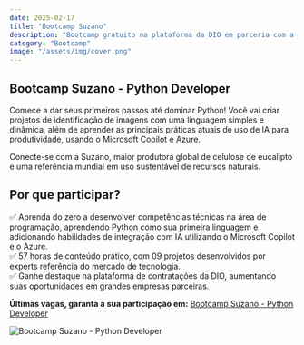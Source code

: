 ```yaml
---
date: 2025-02-17
title: "Bootcamp Suzano"
description: "Bootcamp gratuito na plataforma da DIO em parceria com a Suzano"
category: "Bootcamp"
image: "/assets/img/cover.png"
---
```


## Bootcamp Suzano - Python Developer

Comece a dar seus primeiros passos até dominar Python! Você vai criar projetos de identificação de imagens com uma linguagem simples e dinâmica, além de aprender as principais práticas atuais de uso de IA para produtividade, usando o Microsoft Copilot e Azure.

Conecte-se com a Suzano, maior produtora global de celulose de eucalipto e uma referência mundial em uso sustentável de recursos naturais.

## Por que participar?

✅ Aprenda do zero a desenvolver competências técnicas na área de programação, aprendendo Python como sua primeira linguagem e adicionando habilidades de integração com IA utilizando o Microsoft Copilot e o Azure.  
✅ 57 horas de conteúdo prático, com 09 projetos desenvolvidos por experts referência do mercado de tecnologia.  
✅ Ganhe destaque na plataforma de contratações da DIO, aumentando suas oportunidades em grandes empresas parceiras.

**Últimas vagas, garanta a sua participação em:** <a href="https://www.dio.me/bootcamp/suzano-python-developer?ref=SR21N2KXHJ" target="_blank" rel="noopener noreferrer">Bootcamp Suzano - Python Developer</a>

<div class="midSize">

![Bootcamp Suzano - Python Developer](/assets/img/bootcamps/BootcampSuzano.png)

</div>
